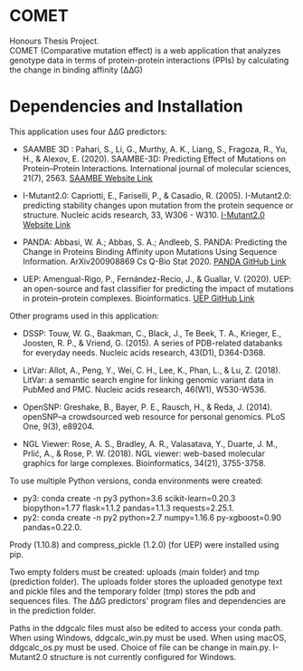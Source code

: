 # COMET
Honours Thesis Project. <br>
COMET (Comparative mutation effect) is a web application that analyzes genotype data in terms of protein-protein interactions (PPIs) by calculating the change in binding affinity (∆∆G) 

# Dependencies and Installation
This application uses four ∆∆G predictors: <br>
* SAAMBE 3D : Pahari, S., Li, G., Murthy, A. K., Liang, S., Fragoza, R., Yu, H., & Alexov, E. (2020). SAAMBE-3D: Predicting Effect of Mutations on Protein–Protein Interactions. International journal of molecular sciences, 21(7), 2563.
<a href="http://compbio.clemson.edu/saambe_webserver/">SAAMBE Website Link</a>

* I-Mutant2.0: Capriotti, E., Fariselli, P., & Casadio, R. (2005). I-Mutant2.0: predicting stability changes upon mutation from the protein sequence or structure.
Nucleic acids research, 33, W306 - W310.
<a href="https://folding.biofold.org/i-mutant/i-mutant2.0.html">I-Mutant2.0 Website Link</a>

* PANDA: Abbasi, W. A.; Abbas, S. A.; Andleeb, S. PANDA: Predicting the Change in Proteins Binding Affinity upon Mutations Using Sequence Information. ArXiv200908869 Cs Q-Bio Stat 2020.
<a href="https://github.com/wajidarshad/panda">PANDA GitHub Link</a>

* UEP: Amengual-Rigo, P., Fernández-Recio, J., & Guallar, V. (2020). UEP: an open-source and fast classifier for predicting the impact of mutations in protein–protein complexes. Bioinformatics.
<a href="https://github.com/pepamengual/UEP">UEP GitHub Link</a>  

Other programs used in this application:<br>
* DSSP: Touw, W. G., Baakman, C., Black, J., Te Beek, T. A., Krieger, E., Joosten, R. P., & Vriend, G. (2015). A series of PDB-related databanks for everyday needs. Nucleic acids research, 43(D1), D364-D368.

* LitVar: Allot, A., Peng, Y., Wei, C. H., Lee, K., Phan, L., & Lu, Z. (2018). LitVar: a semantic search engine for linking genomic variant data in PubMed and PMC. Nucleic acids research, 46(W1), W530-W536.

* OpenSNP: Greshake, B., Bayer, P. E., Rausch, H., & Reda, J. (2014). openSNP–a crowdsourced web resource for personal genomics. PLoS One, 9(3), e89204.

* NGL Viewer: Rose, A. S., Bradley, A. R., Valasatava, Y., Duarte, J. M., Prlić, A., & Rose, P. W. (2018). NGL viewer: web-based molecular graphics for large complexes. Bioinformatics, 34(21), 3755-3758.

To use multiple Python versions, conda environments were created: <br>
* py3: conda create -n py3 python=3.6 scikit-learn=0.20.3 biopython=1.77 flask=1.1.2 pandas=1.1.3 requests=2.25.1. <br>
* py2: conda create -n py2 python=2.7 numpy=1.16.6 py-xgboost=0.90 pandas=0.22.0.<br>

Prody (1.10.8) and compress_pickle (1.2.0) (for UEP) were installed using pip. <br>

Two empty folders must be created: uploads (main folder) and tmp (prediction folder). The uploads folder stores the uploaded genotype text and pickle files and the temporary folder (tmp) stores the pdb and sequences files. The ∆∆G predictors' program files and dependencies are in the prediction folder.

Paths in the ddgcalc files must also be edited to access your conda path. When using Windows, ddgcalc_win.py must be used. When using macOS, ddgcalc_os.py must be used. Choice of file can be change in main.py. I-Mutant2.0 structure is not currently configured for Windows.